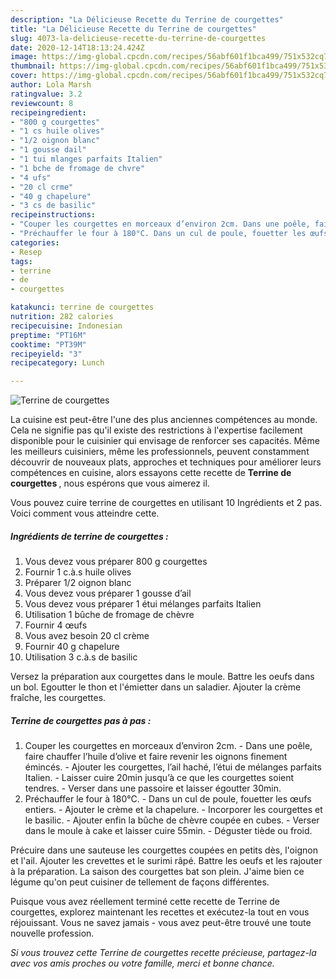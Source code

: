 ```yaml
---
description: "La Délicieuse Recette du Terrine de courgettes"
title: "La Délicieuse Recette du Terrine de courgettes"
slug: 4073-la-delicieuse-recette-du-terrine-de-courgettes
date: 2020-12-14T18:13:24.424Z
image: https://img-global.cpcdn.com/recipes/56abf601f1bca499/751x532cq70/terrine-de-courgettes-photo-principale-de-la-recette.jpg
thumbnail: https://img-global.cpcdn.com/recipes/56abf601f1bca499/751x532cq70/terrine-de-courgettes-photo-principale-de-la-recette.jpg
cover: https://img-global.cpcdn.com/recipes/56abf601f1bca499/751x532cq70/terrine-de-courgettes-photo-principale-de-la-recette.jpg
author: Lola Marsh
ratingvalue: 3.2
reviewcount: 8
recipeingredient:
- "800 g courgettes"
- "1 cs huile olives"
- "1/2 oignon blanc"
- "1 gousse dail"
- "1 tui mlanges parfaits Italien"
- "1 bche de fromage de chvre"
- "4 ufs"
- "20 cl crme"
- "40 g chapelure"
- "3 cs de basilic"
recipeinstructions:
- "Couper les courgettes en morceaux d’environ 2cm. Dans une poêle, faire chauffer l’huile d’olive et faire revenir les oignons finement émincés. Ajouter les courgettes, l’ail haché, l’étui de mélanges parfaits Italien. Laisser cuire 20min jusqu’à ce que les courgettes soient tendres. Verser dans une passoire et laisser égoutter 30min."
- "Préchauffer le four à 180°C. Dans un cul de poule, fouetter les œufs entiers. Ajouter le crème et la chapelure. Incorporer les courgettes et le basilic. Ajouter enfin la bûche de chèvre coupée en cubes. Verser dans le moule à cake et laisser cuire 55min. Déguster tiède ou froid."
categories:
- Resep
tags:
- terrine
- de
- courgettes

katakunci: terrine de courgettes 
nutrition: 282 calories
recipecuisine: Indonesian
preptime: "PT16M"
cooktime: "PT39M"
recipeyield: "3"
recipecategory: Lunch

---
```



![Terrine de courgettes](https://img-global.cpcdn.com/recipes/56abf601f1bca499/751x532cq70/terrine-de-courgettes-photo-principale-de-la-recette.jpg)

La cuisine est peut-être l'une des plus anciennes compétences au monde. Cela ne signifie pas qu'il existe des restrictions à l'expertise facilement disponible pour le cuisinier qui envisage de renforcer ses capacités. Même les meilleurs cuisiniers, même les professionnels, peuvent constamment découvrir de nouveaux plats, approches et techniques pour améliorer leurs compétences en cuisine, alors essayons cette recette de <strong> Terrine de courgettes </strong>, nous espérons que vous aimerez il.

<!--inarticleads1-->

Vous pouvez cuire terrine de courgettes en utilisant 10 Ingrédients et 2 pas. Voici comment vous atteindre cette.

##### Ingrédients de terrine de courgettes :

1. Vous devez vous préparer 800 g courgettes
1. Fournir 1 c.à.s huile olives
1. Préparer 1/2 oignon blanc
1. Vous devez vous préparer 1 gousse d’ail
1. Vous devez vous préparer 1 étui mélanges parfaits Italien
1. Utilisation 1 bûche de fromage de chèvre
1. Fournir 4 œufs
1. Vous avez besoin 20 cl crème
1. Fournir 40 g chapelure
1. Utilisation 3 c.à.s de basilic


Versez la préparation aux courgettes dans le moule. Battre les oeufs dans un bol. Egoutter le thon et l&#39;émietter dans un saladier. Ajouter la crème fraîche, les courgettes. 

<!--inarticleads2-->

##### Terrine de courgettes pas à pas :

1. Couper les courgettes en morceaux d’environ 2cm. - Dans une poêle, faire chauffer l’huile d’olive et faire revenir les oignons finement émincés. - Ajouter les courgettes, l’ail haché, l’étui de mélanges parfaits Italien. - Laisser cuire 20min jusqu’à ce que les courgettes soient tendres. - Verser dans une passoire et laisser égoutter 30min.
1. Préchauffer le four à 180°C. - Dans un cul de poule, fouetter les œufs entiers. - Ajouter le crème et la chapelure. - Incorporer les courgettes et le basilic. - Ajouter enfin la bûche de chèvre coupée en cubes. - Verser dans le moule à cake et laisser cuire 55min. - Déguster tiède ou froid.


Précuire dans une sauteuse les courgettes coupées en petits dès, l&#39;oignon et l&#39;ail. Ajouter les crevettes et le surimi râpé. Battre les oeufs et les rajouter à la préparation. La saison des courgettes bat son plein. J&#39;aime bien ce légume qu&#39;on peut cuisiner de tellement de façons différentes. 

<!--inarticleads1-->

<p>
Puisque vous avez réellement terminé cette recette de Terrine de courgettes, explorez maintenant les recettes et exécutez-la tout en vous réjouissant. Vous ne savez jamais - vous avez peut-être trouvé une toute nouvelle profession.
</p>

<p>
<i>Si vous trouvez cette Terrine de courgettes recette précieuse, partagez-la avec vos amis proches ou votre famille, merci et bonne chance.</i>
</p>
